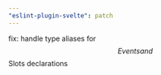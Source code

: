 ```yaml
---
"eslint-plugin-svelte": patch
---
```


fix: handle type aliases for $$Events and $$Slots declarations
